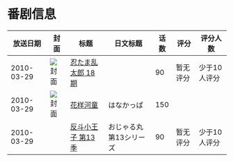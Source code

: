 # 番剧信息

|放送日期|封面|标题|日文标题|话数|评分|评分人数|
|---|---|---|---|---|---|---|
|2010-03-29|![封面](https://lain.bgm.tv/pic/cover/c/b7/9a/161696_Cv6SV.jpg)|[忍たま乱太郎 18期](https://bangumi.tv/subject/161696)||90|暂无评分|少于10人评分|
|2010-03-29|![封面](https://lain.bgm.tv/pic/cover/c/6f/8b/204862_dh1SS.jpg)|[花样河童](https://bangumi.tv/subject/204862)|はなかっぱ|150|||
|2010-03-29||[反斗小王子 第13季](https://bangumi.tv/subject/416190)|おじゃる丸 第13シリーズ|90|暂无评分|少于10人评分|
